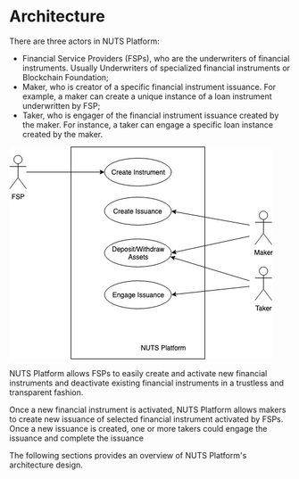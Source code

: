 # Architecture

There are three actors in NUTS Platform:

* Financial Service Providers \(FSPs\), who are the underwriters of financial instruments. Usually Underwriters of specialized financial instruments or Blockchain Foundation;
* Maker, who is creator of a specific financial instrument issuance. For example, a maker can create a unique instance of a loan instrument underwritten by FSP; 
* Taker, who is engager of the financial instrument issuance created by the maker. For instance, a taker can engage a specific loan instance created by the maker.

![](../.gitbook/assets/use-cases.jpg)

NUTS Platform allows FSPs to easily create and activate new financial instruments and deactivate existing financial instruments in a trustless and transparent fashion.

Once a new financial instrument is activated, NUTS Platform allows makers to create new issuance of selected financial instrument activated by FSPs. Once a new issuance is created, one or more takers could engage the issuance and complete the issuance

The following sections provides an overview of NUTS Platform's architecture design.

